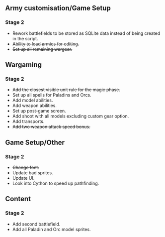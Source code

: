 
## Army customisation/Game Setup

### Stage 2

- Rework battlefields to be stored as SQLite data instead of being created in the script. 
- ~~Ability to load armies for editing.~~
- ~~Set up all remaining wargear.~~

## Wargaming

### Stage 2

- ~~Add the closest visible unit rule for the magic phase.~~
- Set up all spells for Paladins and Orcs.
- Add model abilities.
- Add weapon abilities.
- Set up post-game screen.
- Add shoot with all models excluding custom gear option.
- Add transports.
- ~~Add two weapon attack speed bonus.~~

## Game Setup/Other

### Stage 2

- ~~Change font.~~
- Update bad sprites.
- Update UI.
- Look into Cython to speed up pathfinding.

## Content

### Stage 2

- Add second battlefield.
- Add all Paladin and Orc model sprites.